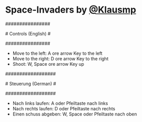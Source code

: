 # Space-Invaders by [@Klausmp](https://twitter.com/Klausmp2000)

  \################

  \# Controls (English) \# 

  \################

 - Move to the left: A ore arrow Key to the left 
 - Move to the right: D ore arrow Key to the right
 - Shoot: W, Space ore arrow Key up

  \##################
  
  \#  Steuerung (German)  \#
  
  \##################

 - Nach links laufen: A oder Pfeiltaste nach links
 - Nach rechts laufen: D oder Pfeiltaste nach rechts 
 - Einen schuss abgeben: W, Space oder Pfeiltaste nach oben
